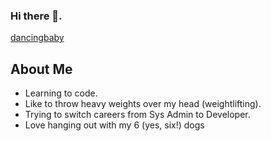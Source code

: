 ### Hi there 👋. 

[dancingbaby](./dancingbaby.gif)

## About Me

- Learning to code. 
- Like to throw heavy weights over my head (weightlifting). 
- Trying to switch careers from Sys Admin to Developer. 
- Love hanging out with my 6 (yes, six!) dogs


<!--
**hmsiegel/hmsiegel** is a ✨ _special_ ✨ repository because its `README.md` (this file) appears on your GitHub profile.

Here are some ideas to get you started:

- 🔭 I’m currently working on ...
- 🌱 I’m currently learning ...
- 👯 I’m looking to collaborate on ...
- 🤔 I’m looking for help with ...
- 💬 Ask me about ...
- 📫 How to reach me: ...
- 😄 Pronouns: ...
- ⚡ Fun fact: ...
-->
